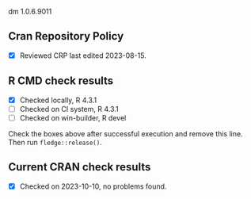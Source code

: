 dm 1.0.6.9011

## Cran Repository Policy

- [x] Reviewed CRP last edited 2023-08-15.

## R CMD check results

- [x] Checked locally, R 4.3.1
- [ ] Checked on CI system, R 4.3.1
- [ ] Checked on win-builder, R devel

Check the boxes above after successful execution and remove this line. Then run `fledge::release()`.

## Current CRAN check results

- [x] Checked on 2023-10-10, no problems found.
